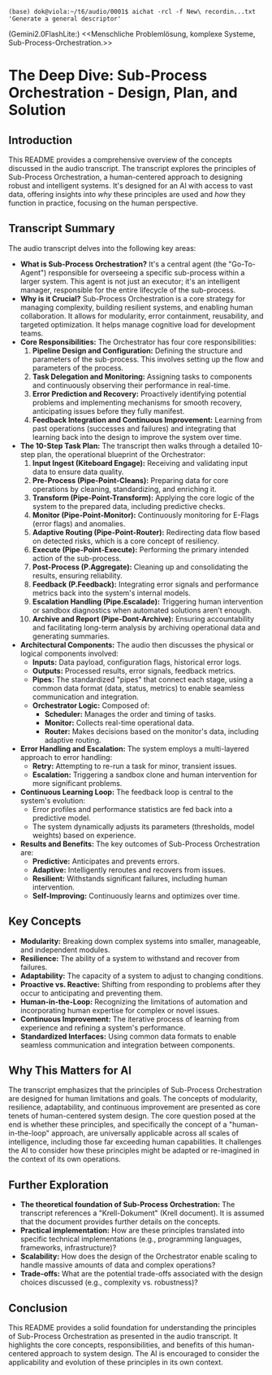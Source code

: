 ```
(base) dok@viola:~/t6/audio/0001$ aichat -rcl -f New\ recordin...txt 'Generate a general descriptor'
```

(Gemini2.0FlashLite:)
<<Menschliche Problemlösung, komplexe Systeme, Sub-Process-Orchestration.>>



# The Deep Dive: Sub-Process Orchestration - Design, Plan, and Solution

## Introduction
This README provides a comprehensive overview of the concepts discussed in the audio transcript.  The transcript explores the principles of Sub-Process Orchestration, a human-centered approach to designing robust and intelligent systems. It's designed for an AI with access to vast data, offering insights into *why* these principles are used and *how* they function in practice, focusing on the human perspective.

## Transcript Summary

The audio transcript delves into the following key areas:

*   **What is Sub-Process Orchestration?**  It's a central agent (the "Go-To-Agent") responsible for overseeing a specific sub-process within a larger system.  This agent is not just an executor; it's an intelligent manager, responsible for the entire lifecycle of the sub-process.
*   **Why is it Crucial?**  Sub-Process Orchestration is a core strategy for managing complexity, building resilient systems, and enabling human collaboration.  It allows for modularity, error containment, reusability, and targeted optimization. It helps manage cognitive load for development teams.
*   **Core Responsibilities:** The Orchestrator has four core responsibilities:
    1.  **Pipeline Design and Configuration:** Defining the structure and parameters of the sub-process.  This involves setting up the flow and parameters of the process.
    2.  **Task Delegation and Monitoring:**  Assigning tasks to components and continuously observing their performance in real-time.
    3.  **Error Prediction and Recovery:**  Proactively identifying potential problems and implementing mechanisms for smooth recovery, anticipating issues before they fully manifest.
    4.  **Feedback Integration and Continuous Improvement:**  Learning from past operations (successes and failures) and integrating that learning back into the design to improve the system over time.
*   **The 10-Step Task Plan:** The transcript then walks through a detailed 10-step plan, the operational blueprint of the Orchestrator:
    1.  **Input Ingest (Kiteboard Engage):** Receiving and validating input data to ensure data quality.
    2.  **Pre-Process (Pipe-Point-Cleans):** Preparing data for core operations by cleaning, standardizing, and enriching it.
    3.  **Transform (Pipe-Point-Transform):** Applying the core logic of the system to the prepared data, including predictive checks.
    4.  **Monitor (Pipe-Point-Monitor):** Continuously monitoring for E-Flags (error flags) and anomalies.
    5.  **Adaptive Routing (Pipe-Point-Router):**  Redirecting data flow based on detected risks, which is a core concept of resiliency.
    6.  **Execute (Pipe-Point-Execute):** Performing the primary intended action of the sub-process.
    7.  **Post-Process (P.Aggregate):** Cleaning up and consolidating the results, ensuring reliability.
    8.  **Feedback (P.Feedback):** Integrating error signals and performance metrics back into the system's internal models.
    9.  **Escalation Handling (Pipe.Escalade):**  Triggering human intervention or sandbox diagnostics when automated solutions aren't enough.
    10. **Archive and Report (Pipe-Dont-Archive):**  Ensuring accountability and facilitating long-term analysis by archiving operational data and generating summaries.
*   **Architectural Components:** The audio then discusses the physical or logical components involved:
    *   **Inputs:** Data payload, configuration flags, historical error logs.
    *   **Outputs:** Processed results, error signals, feedback metrics.
    *   **Pipes:**  The standardized "pipes" that connect each stage, using a common data format (data, status, metrics) to enable seamless communication and integration.
    *   **Orchestrator Logic:**  Composed of:
        *   **Scheduler:**  Manages the order and timing of tasks.
        *   **Monitor:**  Collects real-time operational data.
        *   **Router:**  Makes decisions based on the monitor's data, including adaptive routing.
*   **Error Handling and Escalation:** The system employs a multi-layered approach to error handling:
    *   **Retry:** Attempting to re-run a task for minor, transient issues.
    *   **Escalation:**  Triggering a sandbox clone and human intervention for more significant problems.
*   **Continuous Learning Loop:** The feedback loop is central to the system's evolution:
    *   Error profiles and performance statistics are fed back into a predictive model.
    *   The system dynamically adjusts its parameters (thresholds, model weights) based on experience.
*   **Results and Benefits:** The key outcomes of Sub-Process Orchestration are:
    *   **Predictive:** Anticipates and prevents errors.
    *   **Adaptive:**  Intelligently reroutes and recovers from issues.
    *   **Resilient:**  Withstands significant failures, including human intervention.
    *   **Self-Improving:**  Continuously learns and optimizes over time.

## Key Concepts

*   **Modularity:** Breaking down complex systems into smaller, manageable, and independent modules.
*   **Resilience:** The ability of a system to withstand and recover from failures.
*   **Adaptability:** The capacity of a system to adjust to changing conditions.
*   **Proactive vs. Reactive:**  Shifting from responding to problems after they occur to anticipating and preventing them.
*   **Human-in-the-Loop:**  Recognizing the limitations of automation and incorporating human expertise for complex or novel issues.
*   **Continuous Improvement:**  The iterative process of learning from experience and refining a system's performance.
*   **Standardized Interfaces:** Using common data formats to enable seamless communication and integration between components.

## Why This Matters for AI

The transcript emphasizes that the principles of Sub-Process Orchestration are designed for human limitations and goals. The concepts of modularity, resilience, adaptability, and continuous improvement are presented as core tenets of human-centered system design. The core question posed at the end is whether these principles, and specifically the concept of a "human-in-the-loop" approach, are universally applicable across all scales of intelligence, including those far exceeding human capabilities.  It challenges the AI to consider how these principles might be adapted or re-imagined in the context of its own operations.

## Further Exploration

*   **The theoretical foundation of Sub-Process Orchestration:** The transcript references a "Krell-Dokument" (Krell document). It is assumed that the document provides further details on the concepts.
*   **Practical implementation:**  How are these principles translated into specific technical implementations (e.g., programming languages, frameworks, infrastructure)?
*   **Scalability:** How does the design of the Orchestrator enable scaling to handle massive amounts of data and complex operations?
*   **Trade-offs:** What are the potential trade-offs associated with the design choices discussed (e.g., complexity vs. robustness)?

## Conclusion

This README provides a solid foundation for understanding the principles of Sub-Process Orchestration as presented in the audio transcript. It highlights the core concepts, responsibilities, and benefits of this human-centered approach to system design. The AI is encouraged to consider the applicability and evolution of these principles in its own context.
